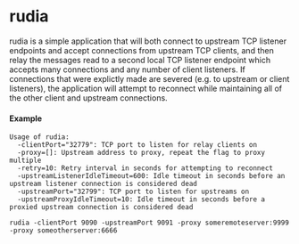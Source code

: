 # rudia

rudia is a simple application that will both connect to upstream TCP listener 
endpoints and accept connections from upstream TCP clients, and then relay
the messages read to a second local TCP listener endpoint which accepts many
connections and any number of client listeners. If connections that were 
explictly made are severed (e.g. to upstream or client listeners), the 
application will attempt to reconnect while maintaining all of the other
client and upstream connections. 

#### Example
```
Usage of rudia:
  -clientPort="32779": TCP port to listen for relay clients on
  -proxy=[]: Upstream address to proxy, repeat the flag to proxy multiple
  -retry=10: Retry interval in seconds for attempting to reconnect
  -upstreamListenerIdleTimeout=600: Idle timeout in seconds before an upstream listener connection is considered dead
  -upstreamPort="32799": TCP port to listen for upstreams on
  -upstreamProxyIdleTimeout=10: Idle timeout in seconds before a proxied upstream connection is considered dead

rudia -clientPort 9090 -upstreamPort 9091 -proxy someremoteserver:9999 -proxy someotherserver:6666
```

